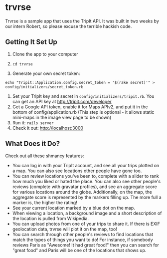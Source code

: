 trvrse
======

Trvrse is a sample app that uses the TripIt API. It was built in two weeks by our intern Robert, so please excuse the terrible hackish code.

Getting It Set Up
-----------------

1. Clone the app to your computer

1. `cd trvrse`

1. Generate your own secret token: 
```
echo "Tripit::Application.config.secret_token = '$(rake secret)'" > config/initializers/secret_token.rb
```

1. Set your TripIt key and secret in `config/initializers/tripit.rb`. You can get an API key at <http://tripit.com/developer>
1. Get a Google API token, enable it for Maps APIv2, and put it in the bottom of config/application.rb (This step is optional - it allows static mini-maps in the image view page to be shown)
1. Run it: `rails server`
1. Check it out: <http://localhost:3000>

What Does it Do?
----------------

Check out all these shmancy features:

- You can log in with your TripIt account, and see all your trips plotted on a map. You can also see locations other people have gone too.
- You can review locations you've been to, complete with a slider to rank how much you liked or hated the place. You can also see other people's reviews (complete with gravatar profiles), and see an aggregate score for various locations around the globe. Additionally, on the map, the aggregate score is represented by the markers filling up. The more full a marker is, the higher the rating!
- See your current location marked by a blue dot on the map.
- When viewing a location, a background image and a short description of the location is pulled from Wikipedia.
- You can upload photos from one of your trips to share it. If there is EXIF geolocation data, trvrse will plot it on the map, too!
- You can search through other people's reviews to find locations that match the types of things you want to do! For instance, if somebody reviews Paris as "Awesome! It had great food!" then you can search for "great food" and Paris will be one of the locations that shows up.
